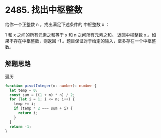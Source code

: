 # 2485. 找出中枢整数

给你一个正整数 n ，找出满足下述条件的 中枢整数 x ：

1 和 x 之间的所有元素之和等于 x 和 n 之间所有元素之和。
返回中枢整数 x 。如果不存在中枢整数，则返回 -1 。题目保证对于给定的输入，至多存在一个中枢整数。

## 解题思路

遍历

```ts
function pivotInteger(n: number): number {
  let temp = 0;
  const sum = ((1 + n) * n) / 2;
  for (let i = 1; i <= n; i++) {
    temp += i;
    if (temp * 2 === sum + i) {
      return i;
    }
  }
  return -1;
}
```
